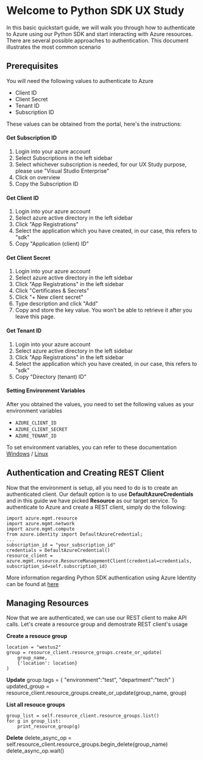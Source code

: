 # Welcome to Python SDK UX Study

In this basic quickstart guide, we will walk you through how to authenticate to Azure using our Python SDK and start interacting with Azure resources. There are several possible approaches to authentication. This document illustrates the most common scenario

## Prerequisites
You will need the following values to authenticate to Azure
- Client ID
- Client Secret
- Tenant ID
- Subscription ID

These values can be obtained from the portal, here's the instructions:

#### Get Subscription ID
1. Login into your azure account
2. Select Subscriptions in the left sidebar
3. Select whichever subscription is needed, for our UX Study purpose, please use "Visual Studio Enterprise"
4. Click on overview
5. Copy the Subscription ID

#### Get Client ID
1. Login into your azure account
2. Select azure active directory in the left sidebar
3. Click "App Registrations"
4. Select the application which you have created, in our case, this refers to "sdk"
5. Copy "Application (client) ID"

#### Get Client Secret
1. Login into your azure account
2. Select azure active directory in the left sidebar
3. Click "App Registrations" in the left sidebar
4. Click "Certificates & Secrets"
5. Click "+ New client secret"
6. Type description and click "Add"
7. Copy and store the key value. You won’t be able to retrieve it after you leave this page.

#### Get Tenant ID
1. Login into your azure account
2. Select azure active directory in the left sidebar
3. Click "App Registrations" in the left sidebar
4. Select the application which you have created, in our case, this refers to "sdk"
5. Copy "Directory (tenant) ID"

#### Setting Environment Variables
After you obtained the values, you need to set the following values as your environment variables

-   `AZURE_CLIENT_ID`
-   `AZURE_CLIENT_SECRET`
-   `AZURE_TENANT_ID`

To set environment variables, you can refer to these documentation
[Windows](https://www.computerhope.com/issues/ch000549.htm) / [Linux](https://www.serverlab.ca/tutorials/linux/administration-linux/how-to-set-environment-variables-in-linux/)

## Authentication and Creating REST Client

Now that the environment is setup, all you need to do is to create an authenticated client. Our default option is to use **DefaultAzureCredentials** and in this guide we have picked **Resource** as our target service. To authenticate to Azure and create a REST client, simply do the following:
```
import azure.mgmt.resource
import azure.mgmt.network
import azure.mgmt.compute
from azure.identity import DefaultAzureCredential;
...
subscription_id = "your_subscription_id"
credentials = DefaultAzureCredential()
resource_client = azure.mgmt.resource.ResourceManagementClient(credential=credentials, subscription_id=self.subscription_id)
```

More information regarding Python SDK authentication using Azure Identity can be found at 
[here](https://docs.microsoft.com/en-us/python/api/overview/azure/identity-readme?view=azure-python) 

## Managing Resources

Now that we are authenticated, we can use our REST client to make API calls. Let's create a resource group and demostrate REST client's usage

**Create a resouce group**

```
location = "westus2"
group = resource_client.resource_groups.create_or_update(
    group_name,
    {'location': location}
)
```

**Update**
group.tags = {
    "environment":"test",
    "department":"tech"
}
updated_group = resource_client.resource_groups.create_or_update(group_name, group)

**List all resouce groups**
```
group_list = self.resource_client.resource_groups.list()
for g in group_list:
    print_resource_group(g)

```
**Delete**
delete_async_op = self.resource_client.resource_groups.begin_delete(group_name)
delete_async_op.wait()


```